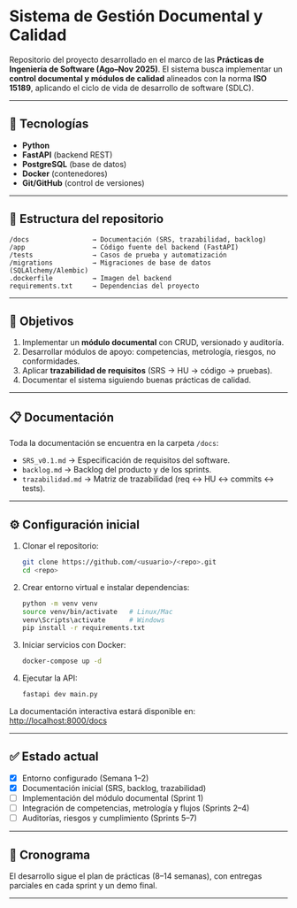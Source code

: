 # Sistema de Gestión Documental y Calidad

Repositorio del proyecto desarrollado en el marco de las **Prácticas de Ingeniería de Software (Ago–Nov 2025)**. El sistema busca implementar un **control documental y módulos de calidad** alineados con la norma **ISO 15189**, aplicando el ciclo de vida de desarrollo de software (SDLC).

---

## 🚀 Tecnologías
- **Python**
- **FastAPI** (backend REST)
- **PostgreSQL** (base de datos)
- **Docker** (contenedores)
- **Git/GitHub** (control de versiones)

---

## 📂 Estructura del repositorio
```
/docs                → Documentación (SRS, trazabilidad, backlog)
/app                 → Código fuente del backend (FastAPI)
/tests               → Casos de prueba y automatización
/migrations          → Migraciones de base de datos (SQLAlchemy/Alembic)
.dockerfile          → Imagen del backend
requirements.txt     → Dependencias del proyecto
```

---

## 📌 Objetivos
1. Implementar un **módulo documental** con CRUD, versionado y auditoría.  
2. Desarrollar módulos de apoyo: competencias, metrología, riesgos, no conformidades.  
3. Aplicar **trazabilidad de requisitos** (SRS → HU → código → pruebas).  
4. Documentar el sistema siguiendo buenas prácticas de calidad.  

---

## 📋 Documentación
Toda la documentación se encuentra en la carpeta `/docs`:
- `SRS_v0.1.md` → Especificación de requisitos del software.
- `backlog.md` → Backlog del producto y de los sprints.
- `trazabilidad.md` → Matriz de trazabilidad (req ↔ HU ↔ commits ↔ tests).

---

## ⚙️ Configuración inicial
1. Clonar el repositorio:
   ```bash
   git clone https://github.com/<usuario>/<repo>.git
   cd <repo>
   ```

2. Crear entorno virtual e instalar dependencias:
   ```bash
   python -m venv venv
   source venv/bin/activate   # Linux/Mac
   venv\Scripts\activate      # Windows
   pip install -r requirements.txt
   ```

3. Iniciar servicios con Docker:
   ```bash
   docker-compose up -d
   ```

4. Ejecutar la API:
   ```bash
   fastapi dev main.py
   ```

La documentación interactiva estará disponible en: [http://localhost:8000/docs](http://localhost:8000/docs)

---

## ✅ Estado actual
- [x] Entorno configurado (Semana 1–2)  
- [x] Documentación inicial (SRS, backlog, trazabilidad)  
- [ ] Implementación del módulo documental (Sprint 1)  
- [ ] Integración de competencias, metrología y flujos (Sprints 2–4)  
- [ ] Auditorías, riesgos y cumplimiento (Sprints 5–7)  

---

## 📅 Cronograma
El desarrollo sigue el plan de prácticas (8–14 semanas), con entregas parciales en cada sprint y un demo final.

---

